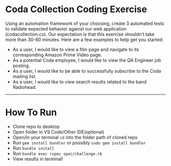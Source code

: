 # Coda Collection Coding Exercise

Using an automation framework of your choosing, create 3 automated tests to validate expected behavior against our web application (codacollection.co). Our expectation is that this exercise shouldn't take more than 30-60 minutes. Here are a few examples to help get you started:

- As a user, I would like to view a film page and navigate to its corresponding Amazon Prime Video page.
- As a potential Coda employee, I would like to view the QA Engineer job posting.
- As a user, I would like to be able to successfully subscribe to the Coda mailing list.
- As a user, I would like to view search results related to the band Radiohead.


----------------------------------------------------------------------------------------------------------------
# How To Run
- Clone repo to desktop
- Open folder in VS Code/Other IDE(optional)
- Open/In your terminal `cd` into the folder path of cloned repo
- Run `gem install bundler` or possibly `sudo gem install bundler`
- Run `bundle install`
- Run `bundle exec rspec spec/challenge.rb`
- View results in terminal!
